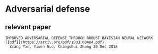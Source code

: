 Adversarial defense
====================

relevant paper
------
    IMPROVED ADVERSARIAL DEFENSE THROUGH ROBUST BAYESIAN NEURAL NETWORK [[pdf]](https://arxiv.org/pdf/1803.00404.pdf)
      Ziang Yan, Yiwen Guo, Changshui Zhang 20 Dec 2018
